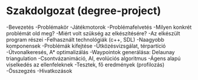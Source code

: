 # Szakdolgozat (degree-project)

-Bevezetés
-Problémakör
    -Játékmotorok
    -Problémafelvetés
    -Milyen konkrét problémát old meg?
    -Miért volt szükség az elkészítésére?
-Az elkészült program részei
    -Felhasznált technológiák (c++, SDL)
    -Naagyobb komponensek
-Problémák kifejtése
    -Ütközésvizsgálat, térpartíció
    -Útvonalkeresés, A* optimalizálás
    -Waypointok generálása: Delaunay triangulation
    -Csontvázanimáció, AI, evolúciós algoritmus
    -Ágens alapú viselkedés az ellenfeleknek
-Tesztek, fő eredmények (profilozás)
-Összegzés
-Hivatkozások
